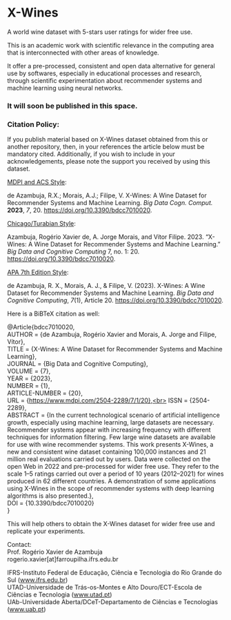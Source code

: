 # X-Wines
A world wine dataset with 5-stars user ratings for wider free use.

This is an academic work with scientific relevance in the computing area that is interconnected with other areas of knowledge.

It offer a pre-processed, consistent and open data alternative for general use by softwares, especially in educational processes and research, through scientific experimentation about recommender systems and machine learning using neural networks.

### It will soon be published in this space.

### Citation Policy:
If you publish material based on X-Wines dataset obtained from this or another repository, then, in your references the article below must be mandatory cited.
Additionally, if you wish to include in your acknowledgements, please note the support you received by using this dataset.

<u>MDPI and ACS Style</u>:

de Azambuja, R.X.; Morais, A.J.; Filipe, V. X-Wines: A Wine Dataset for Recommender Systems and Machine Learning. <i>Big Data Cogn. Comput.</i> <b>2023</b>, <i>7</i>, 20. <a href='https://doi.org/10.3390/bdcc7010020' target=_blank>https://doi.org/10.3390/bdcc7010020</a>.

<u>Chicago/Turabian Style</u>:

Azambuja, Rogério Xavier de, A. Jorge Morais, and Vítor Filipe. 2023. “X-Wines: A Wine Dataset for Recommender Systems and Machine Learning.” <i>Big Data and Cognitive Computing</i> 7, no. 1: 20. <a href='https://doi.org/10.3390/bdcc7010020' target=_blank>https://doi.org/10.3390/bdcc7010020</a>.

<u>APA 7th Edition Style</u>:

de Azambuja, R. X., Morais, A. J., & Filipe, V. (2023). X-Wines: A Wine Dataset for Recommender Systems and Machine Learning. <i>Big Data and Cognitive Computing</i>, <i>7</i>(1), Article 20. <a href='https://doi.org/10.3390/bdcc7010020' target=_blank>https://doi.org/10.3390/bdcc7010020</a>.

Here is a BiBTeX citation as well:

@Article{bdcc7010020,<br>
AUTHOR = {de Azambuja, Rogério Xavier and Morais, A. Jorge and Filipe, Vítor},<br>
TITLE = {X-Wines: A Wine Dataset for Recommender Systems and Machine Learning},<br>
JOURNAL = {Big Data and Cognitive Computing},<br>
VOLUME = {7},<br>
YEAR = {2023},<br>
NUMBER = {1},<br>
ARTICLE-NUMBER = {20},<br>
URL = {https://www.mdpi.com/2504-2289/7/1/20},<br>
ISSN = {2504-2289},<br>
ABSTRACT = {In the current technological scenario of artificial intelligence growth, especially using machine learning, large datasets are necessary. Recommender systems appear with increasing frequency with different techniques for information filtering. Few large wine datasets are available for use with wine recommender systems. This work presents X-Wines, a new and consistent wine dataset containing 100,000 instances and 21 million real evaluations carried out by users. Data were collected on the open Web in 2022 and pre-processed for wider free use. They refer to the scale 1&ndash;5 ratings carried out over a period of 10 years (2012&ndash;2021) for wines produced in 62 different countries. A demonstration of some applications using X-Wines in the scope of recommender systems with deep learning algorithms is also presented.},<br>
DOI = {10.3390/bdcc7010020}<br>
}

This will help others to obtain the X-Wines dataset for wider free use and replicate your experiments.

Contact:<br>
Prof. Rogério Xavier de Azambuja<br>
rogerio.xavier[at]farroupilha.ifrs.edu.br

IFRS-Instituto Federal de Educação, Ciência e Tecnologia do Rio Grande do Sul (<a href='www.ifrs.edu.br' target='_blank'>www.ifrs.edu.br</a>)<br>
UTAD-Universidade de Trás-os-Montes e Alto Douro/ECT-Escola de Ciências e Tecnologia (<a href='www.utad.pt' target='_blank'>www.utad.pt</a>)<br> 
UAb-Universidade Aberta/DCeT-Departamento de Ciências e Tecnologias (<a href='www.uab.pt' target='_blank'>www.uab.pt</a>)<br>
 
